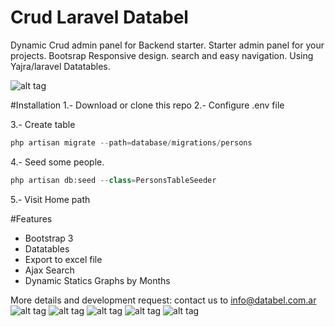 # Crud Laravel Databel
Dynamic Crud admin panel for Backend starter. Starter admin panel for your projects. Bootsrap Responsive design. search and easy navigation. Using Yajra/laravel Datatables.

![alt tag](http://i.imgur.com/XpsEX2v.png)

#Installation
1.- Download or clone this repo
2.- Configure .env file

3.- Create table
```php
php artisan migrate --path=database/migrations/persons
```
4.- Seed some people.
```php
php artisan db:seed --class=PersonsTableSeeder
```
5.- Visit Home path

#Features
- Bootstrap 3
- Datatables
- Export to excel file
- Ajax Search
- Dynamic Statics Graphs by Months

More details and development request: contact us to info@databel.com.ar
![alt tag](http://i.imgur.com/eT2nCSO.png)
![alt tag](http://i.imgur.com/Oj3I7Zi.png)
![alt tag](http://i.imgur.com/zToiIKU.png)
![alt tag](http://i.imgur.com/CZ4RG85.png)
![alt tag](http://i.imgur.com/j5FeuPA.png)
